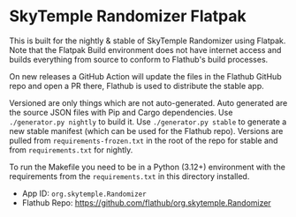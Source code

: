 # SkyTemple Randomizer Flatpak

This is built for the nightly & stable of SkyTemple Randomizer using Flatpak.
Note that the Flatpak Build environment does not have internet access and builds everything from source
to conform to Flathub's build processes.

On new releases a GitHub Action will update the files in the Flathub GitHub repo and open a PR there,
Flathub is used to distribute the stable app.

Versioned are only things which are not auto-generated. Auto generated are the source JSON files with
Pip and Cargo dependencies. Use `./generator.py nightly` to build it. Use `./generator.py stable` to generate a new
stable manifest (which can be used for the Flathub repo).
Versions are pulled from `requirements-frozen.txt` in the root of the repo for stable and from
`requirements.txt` for nightly.

To run the Makefile you need to be in a Python (3.12+) environment with the requirements from the `requirements.txt` in
this directory installed.

- App ID: `org.skytemple.Randomizer`
- Flathub Repo: https://github.com/flathub/org.skytemple.Randomizer
